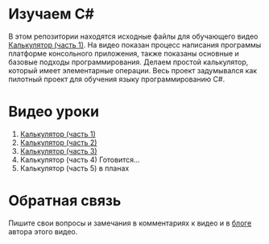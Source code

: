 # Изучаем C#

В этом репозитории находятся исходные файлы для обучающего видео [Калькулятор (часть 1)](https://youtu.be/ivukFpCkrU0). На видео показан процесс написания программы платформе консольного приложения, также показаны основные и базовые подходы программирования. Делаем простой калькулятор, который имеет элементарные операции. Весь проект задумывался как пилотный проект для обучения языку программированию C#.

# Видео уроки
1. [Калькулятор (часть 1)](https://youtu.be/ivukFpCkrU0)
2. [Калькулятор (часть 2)](https://youtu.be/xAIsMc0Ru7Y)
3. [Калькулятор (часть 3)](https://youtu.be/rEBgVaJ00aY)
4. Калькулятор (часть 4) Готовится...
5. Калькулятор (часть 5) в планах

# Обратная связь
Пишите свои вопросы и замечания в комментариях к видео и в [блоге](https://www.calabonga.net) автора этого видео. 
